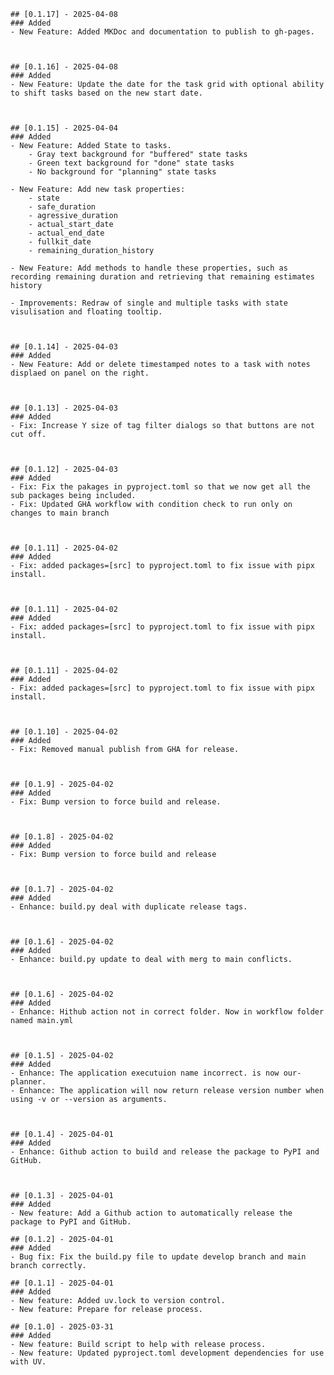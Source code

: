 
    ## [0.1.17] - 2025-04-08
    ### Added
    - New Feature: Added MKDoc and documentation to publish to gh-pages.

    

    ## [0.1.16] - 2025-04-08
    ### Added
    - New Feature: Update the date for the task grid with optional ability to shift tasks based on the new start date.

    

    ## [0.1.15] - 2025-04-04
    ### Added
    - New Feature: Added State to tasks.
        - Gray text background for "buffered" state tasks
        - Green text background for "done" state tasks
        - No background for "planning" state tasks

    - New Feature: Add new task properties:
        - state
        - safe_duration
        - agressive_duration
        - actual_start_date
        - actual_end_date
        - fullkit_date
        - remaining_duration_history

    - New Feature: Add methods to handle these properties, such as recording remaining duration and retrieving that remaining estimates history

    - Improvements: Redraw of single and multiple tasks with state visulisation and floating tooltip.

    

    ## [0.1.14] - 2025-04-03
    ### Added
    - New Feature: Add or delete timestamped notes to a task with notes displaed on panel on the right.

    

    ## [0.1.13] - 2025-04-03
    ### Added
    - Fix: Increase Y size of tag filter dialogs so that buttons are not cut off.

    

    ## [0.1.12] - 2025-04-03
    ### Added
    - Fix: Fix the pakages in pyproject.toml so that we now get all the sub packages being included.
    - Fix: Updated GHA workflow with condition check to run only on changes to main branch

    

    ## [0.1.11] - 2025-04-02
    ### Added
    - Fix: added packages=[src] to pyproject.toml to fix issue with pipx install.

    

    ## [0.1.11] - 2025-04-02
    ### Added
    - Fix: added packages=[src] to pyproject.toml to fix issue with pipx install.

    

    ## [0.1.11] - 2025-04-02
    ### Added
    - Fix: added packages=[src] to pyproject.toml to fix issue with pipx install.

    

    ## [0.1.10] - 2025-04-02
    ### Added
    - Fix: Removed manual publish from GHA for release.

    

    ## [0.1.9] - 2025-04-02
    ### Added
    - Fix: Bump version to force build and release.

    

    ## [0.1.8] - 2025-04-02
    ### Added
    - Fix: Bump version to force build and release

    

    ## [0.1.7] - 2025-04-02
    ### Added
    - Enhance: build.py deal with duplicate release tags.

    

    ## [0.1.6] - 2025-04-02
    ### Added
    - Enhance: build.py update to deal with merg to main conflicts.

    

    ## [0.1.6] - 2025-04-02
    ### Added
    - Enhance: Hithub action not in correct folder. Now in workflow folder named main.yml

    

    ## [0.1.5] - 2025-04-02
    ### Added
    - Enhance: The application executuion name incorrect. is now our-planner.
    - Enhance: The application will now return release version number when using -v or --version as arguments.

    

    ## [0.1.4] - 2025-04-01
    ### Added
    - Enhance: Github action to build and release the package to PyPI and GitHub.



    ## [0.1.3] - 2025-04-01
    ### Added
    - New feature: Add a Github action to automatically release the package to PyPI and GitHub.

    ## [0.1.2] - 2025-04-01
    ### Added
    - Bug fix: Fix the build.py file to update develop branch and main branch correctly.

    ## [0.1.1] - 2025-04-01
    ### Added
    - New feature: Added uv.lock to version control.
    - New feature: Prepare for release process.

    ## [0.1.0] - 2025-03-31
    ### Added
    - New feature: Build script to help with release process.
    - New feature: Updated pyproject.toml development dependencies for use with UV.
